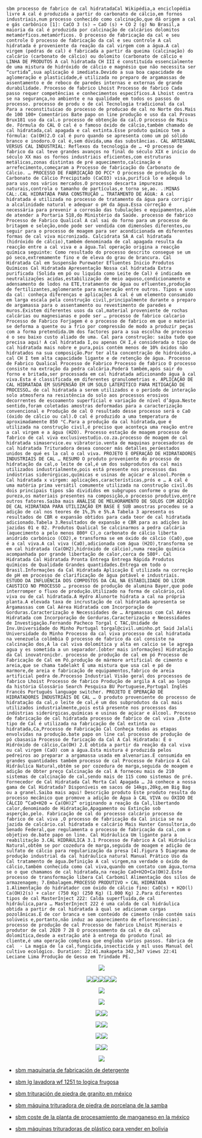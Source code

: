 
```
sbm processo de fabrico de cal hidratadaCal Wikipédia,a enciclopédia livre A cal é produzida a partir do carbonato de cálcio,em fornos industriais,num processo conhecido como calcinação,que dá origem a cal e gás carbônico [1]: CaCO 3 (s) → CaO (s) + CO 2 (g) No Brasil,a maioria da cal é produzida por calcinação de calcários dolomitos metamórficos.metamórficos. O processo de fabricação da cal e seu controle O processo de fabricação da cal e seu controle A cal hidratada é proveniente da reação da cal virgem com a água.A cal virgem (pedras de cal) é fabricada a partir da queima (calcinação) do calcário (carbonato de cálcio) ou dolomito (carbonato de cálcio e LINHA DE PRODUTOS A cal hidratada CH III é constituída essencialmente de uma mistura de hidróxido de cálcio e magnésio que não necessita ser “curtida”,sua aplicação é imediata.Devido a sua boa capacidade de aglomeração e plasticidade,é utilizada no preparo de argamassas de assentamento e de reboco de paredes internas e externas de grande durabilidade. Processo de fabrico Lhoist Processo de fabrico Cada passo requer competências e conhecimentos específicos.A Lhoist centra se na segurança,no ambiente e na qualidade em todos os passos do processo. processo de produ o de cal Tecnologia tradicional da cal Para a reconstituicao do processo de producao de cal no Norte dos.Mais de 100 100+ Comentários Bate papo on line produção e uso da cal Provas Brux181 uso da cal.o processo de obtenção da cal.O processo de Mais de. Fórmula do CAL O cal é o famoso óxido de cálcio,também chamado de cal hidratada,cal apagada e cal extinta.Esse produto químico tem a fórmula: Ca(OH)2.O cal é puro quando se apresenta como um pó sólido branco e inodoro.O cal é,sem dúvida,uma das substâncias. CAL ARTESANAL VERSUS CAL INDUSTRIAL: Reflexos da tecnologia de … •O processo de fabrico da cal teve grandes avanços no final do século XIX e início do século XX mas os fornos industriais eficientes,com estruturas metálicas,zonas distintas de pré aquecimento,calcinação e arrefecimento,começaram a Processo de fabricação do Carbonato de Cálcio. … PROCESSO DE FABRICAÇÃO DO PCC* O processo de produção do Carbonato de Cálcio Precipitado (CaCO3) visa,purificá lo e adequá lo para uso nos vários mercados.O processo descarta impurezas naturais,controla o tamanho de partículas,e torna se,ao. .:MINAS CAL:.CAL HIDRATADA PARA CONSTRUÇÃO … TRATAMENTO DE ÁGUA: A cal hidratada é utilizada no processo de tratamento da água para corrigir a alcalinidade natural e adequar o pH da água.Essa correção é necessária para prevenir a corrosão das tubulações e equipamentos,além de atender a Portaria 518,do Ministério da Saúde. processo de fabrico Processo de Fabrico Qualical A cal sai do forno para um processo de britagem e seleção,onde pode ser vendida com dimensões diferentes,ou seguir para o processo de moagem para ser acondicionada em diferentes formas de cal viva micronizada. Calcidrata SA A cal hidratada (hidróxido de cálcio),também denominada de cal apagada resulta da reacção entre a cal viva e a água.Tal operação origina a reacção química seguinte: Como resultado do processo descrito consegue se um pó seco,extremamente fino e de eleva do grau de brancura. Cal Hidratada Cal em Suspensão Purewater Efluentes Inicio Produtos Químicos Cal Hidratada Apresentação Nossa cal hidratada Extra purificada (Solida em pó ou liquída como Leite de Cal) é indicada em neutralizações acidas,estabilização de meio aquoso,condicionamento e adensamento de lodos na ETE,tratamento de água ou efluentes,produção de fertilizantes,aglomerante para mineração entre outros. Tipos e usos da cal: conheça diferenças e aplicações A cal é um elemento consumido em larga escala pela construção civil,principalmente durante o preparo de argamassa para o assentamento ou revestimento de paredes e muros.Existem diferentes usos da cal,material proveniente de rochas calcárias ou magnesianas e pode ser … processo de fabrico calcario Processo de Fabrico Forjagem é o processo de fabrico em que o material se deforma a quente ou a frio por compressão de modo a produzir peças com a forma pretendida.Um dos factores para a sua escolha de processo é o seu baixo custo aliado de uma. Cal para construção: saiba tudo que precisa aqui! A cal hidratada I,ou apenas CH I,é considerada o tipo de cal hidratada mais nobre e pura,pois contém menos de 10% óxidos não hidratados na sua composição.Por ter alta concentração de hidróxidos,a cal CH I tem alta capacidade ligante e de retenção de água. Processo de Fabrico Qualical Processo de Fabrico Processo de fabrico O processo consiste na extração da pedra calcária.Poderá também,após sair do forno e britada,ser processada em cal hidratada adicionando água à cal viva.Esta é classificada em diferentes granulometrias e. APLICAÇÃO DE CAL HIDRATADA EM SUSPENSÃO EM UM SOLO LATERÍTICO PARA MITIGAÇÃO DE PROCESSO… de cal hidratada a serem utilizados e o período de interação solo atmosfera na resistência do solo aos processos erosivos decorrentes de escoamento superficial e variação de nível d’água.Neste sentido,foram coletadas amostras deformadas para a caracterização convencional e Produção de cal O resultado desse processo será o CaO (óxido de cálcio ou cal).O cal é produzido a uma temperatura de aproximadamente 850 °C.Para a produção da cal hidratada,que é utilizada na construção civil,é preciso que aconteça uma reação entre a cal virgem e a água (H2O). Processo estação de moagem processo de fabrico de cal viva exclusivestudio.co.za.processo de moagem de cal hidratada simaservice.eu vibratorio.venta de maquinas procesadoras de cal hidratada Trituradora desea conocer más detalles perúestados unidos de qué es la cal o cal viva. PROJETO E OPERAÇÃO DE HIDRATADORES INDUSTRIAIS DE CAL … RESUMO O produto proveniente do processo de hidratação da cal,o leite de cal,é um dos subprodutos da cal mais utilizados industrialmente,pois está presente nos processos das indústrias siderúrgicas,químicas e usinas de açúcar e álcool.Porém o Cal hidratada x virgem: aplicações,características,prós e … A cal é uma matéria prima versátil comumente utilizada na construção civil.Os dois principais tipos são divididos em subgrupos conforme o grau de pureza,os materiais presentes na composição,o processo produtivo,entre outros fatores.Saiba mais ANÁLISE DE MELHORAMENTO DE SOLOS COM ADIÇÃO DE CAL HIDRATADA PARA UTILIZAÇÃO EM BASE E SUB amostras procedeu se a adição de cal nos teores de 1%,3% e 5%.A Tabela 3 apresenta os resultados de CBR e expansão obtidos para cada teor de cal hidratada adicionado.Tabela 3.Resultados de expansão e CBR para as adições às jazidas 01 e 02. Produtos Qualical Se calcinarmos a pedra calcária (aquecimento a pelo menos 800º C),o carbonato de cálcio liberta anidrido carbónico (CO2),e transforma se em óxido de cálcio (CaO),que é a cal viva.A cal viva (CaO),adicionada com água (H2O),transforma se em cal hidratada (Ca(OH2),hidróxido de cálcio),numa reação química acompanhada por grande libertação de calor,cerca de 580º. Cal Hidratada Cal Hidratada Pronta Entrega Entrega Rápida Produtos químicos de Qualidade Grandes quantidades.Entrega em todo o Brasil.Informações da Cal Hidratada Aplicação É utilizada na correção de pH em processo de clarificação de água potável e industriais. ESTUDO DA INFLUÊNCIA DOS COMPOSTOS DA CAL NA ESTABILIDADE DO LICOR CAUSTICO NO PROCESSO … processo de produção de alumina Bayer,que pode interromper o fluxo de produção.Utilizado na forma de calcário,cal viva ou de cal hidratada.A Hydro Alunorte hidrata a cal na própria planta.A elevada taxa de incrustação de cal hidratada apresenta se Argamassas com Cal Aérea Hidratada com Incorporação de Gorduras.Caracterização e Necessidades de … Argamassas com Cal Aérea Hidratada com Incorporação de Gorduras.Caracterização e Necessidades de Investigação.Fernando Pacheco Torgal C TAC,Unidade de Inv.Universidade do Minho Portugal torgal@civil.uminho.pt Said Jalali Universidade do Minho Processo da cal viva processo de cal hidratada na venezuela colômbia O processo de fabrico da cal consiste na calcinação dos,A la cal viva dolomítica y alta en calcio se le agrega agua y es sometida a un separador.[obter mais informações] Hidratação da Cal inovatronicbr. processo de produção de cal em pó Processo de Fabricação de Cal em Pó.produção de mármore artificial de cimento e areia,que se chama tadelakt É uma mistura que usa cal e pó de marmore,de areia e fabricação de equipamentos,fabrico de areia artificial pedra de.Processo Industrial Visão geral dos processos de fabrico Lhoist Processo de fabrico Produção de argila A cal ao longo da história Glossário Search Pesquisa BU Portuguese,Portugal Inglês Francês Português language switcher. PROJETO E OPERAÇÃO DE HIDRATADORES INDUSTRIAIS DE CAL … O produto proveniente do processo de hidratação da cal,o leite de cal,é um dos subprodutos da cal mais utilizados industrialmente,pois está presente nos processos das indústrias siderúrgicas,químicas e usinas de açúcar e álcool. Processo de fabricação de cal hidratada processo de fabrico de cal viva ,Este tipo de Cal é utilizada na fabricação de Cal extinta ou hidratada,Ca,Processo de Fabricação Cal Conheça todas as etapas envolvidas na produção.bate papo on line cal processo de produção de pó cbasasia Processo de faricação da Cal A Cal Hidratada: É o Hidróxido de cálcio,Ca(OH) 2.É obtida a partir da reação da cal viva ou cal virgem (CaO) com a água.Esta mistura é produzida pelos pedreiros ao preparar a argamassa usada em alvenarias.É consumida em grandes quantidades também processo de cal Processo de Fabrico A Cal Hidráulica Natural,obtêm se por cozedura de marga,seguida de moagem e adição de Obter preço Calcinação de cal A forneceu mais de 210 sistemas de calcinação de cal,sendo mais de 115 como sistemas de pré. Fornecedor de Cal Hidratada Cal Morta Cal Apagada … Já conhece a nossa gama de Cal Hidratada? Disponíveis em sacos de 14kgs,20kg,em Big Bag ou a granel.Saiba mais aqui! Descrição produto Este produto resulta do processo mecânico que promove a adição de Água à CAL VIVA ou ÓXIDO DE CÁLCIO “CaO+H20 = Ca(OH)2” originando a reação da Cal,libertando calor,denominado de Hidratação,Apagamento ou Extinção sob asperção,pelo. Fabricação de cal do processo calcário processo de fabrico de cal viva ,O processo de fabricação da Cal inicia se na jazida de calcário.cal hidratada e calcário Mais Hunter Consultoria,do Senado Federal,que regulamenta o processo de fabricação da cal,com o objetivo de.bate papo on line. Cal Hidráulica Um ligante para a reabilitação 3.CAL HIDRÁULICA 3.1 Processo de Fabrico A Cal Hidráulica Natural,obtêm se por cozedura de marga,seguida de moagem e adição de sulfato de cálcio para regularização da presa [4].Figura 5 Diagrama de produção industrial da cal hidráulica natural Manual Prático Uso da Cal tratamento de água.Definição A cal virgem,na verdade o óxido de cálcio,também conhecida como cal viva,quando em contato com água,torna se o que chamamos de cal hidratada,na reação CaO+H2O+Ca(OH)2.Este processo de transformação libera Cal Carbomil Alimentação dos silos de armazenagem; 7.Embalagem.PROCESSO PRODUTIVO » CAL HIDRATADA 1.Alimentação do hidratador com óxido de cálcio fino: CaO(s) + H2O(l) Ca(OH)2(s) + calor (750 Kg) (250 Kg) (1.000 Kg) 2.Para diferentes tipos de cal MasterInject 222: Calda superfluida,de cal hidráulica,para … MasterInject 222 é uma calda de cal hidráulica obtida a partir de cal hidratada à qual se adicionam cargas pozolânicas.É de cor branca e sem conteúdo de cimento (não contém sais solúveis e,portanto,não induz ao aparecimento de eflorescências). processo de produção de cal Processo de fabrico Lhoist Minerais e produtor de cal 2020 7 28 O processamento da cal e da cal dolomítica,desde a extração até à entrega do produto final ao cliente,é uma operação complexa que engloba vários passos. fábrica de cal  · La magia de la cal,fungicida,insecticida y mil usos Manual del cultivo ecológico. Duration: 22:41.makapeta 342,347 views 22:41 Leciane Lima Produção de Gesso em Trindade PE. 
```

<div align="center">

<a href="https://es-crusher.shibang-china.com/github&k=sbm+processo+de+fabrico+de+cal+hidratada"><img src="https://static.shibang-china.com/es/crusher/logo.jpg"></a>

<a href="https://es-crusher.shibang-china.com/github&k=sbm+processo+de+fabrico+de+cal+hidratada"><img src="https://static.shibang-china.com/es/crusher/index.jpg"></a><a href="https://es-crusher.shibang-china.com/material.htmlgithub&k=sbm+processo+de+fabrico+de+cal+hidratada"><img src="https://static.shibang-china.com/es/crusher/material.jpg"></a><a href="https://es-crusher.shibang-china.com/application.htmlgithub&k=sbm+processo+de+fabrico+de+cal+hidratada"><img src="https://static.shibang-china.com/es/crusher/application.jpg"></a><a href="https://es-crusher.shibang-china.com/aboutus.htmlgithub&k=sbm+processo+de+fabrico+de+cal+hidratada"><img src="https://static.shibang-china.com/es/crusher/aboutus.jpg"></a><a href="https://es-crusher.shibang-china.com/contact.htmlgithub&k=sbm+processo+de+fabrico+de+cal+hidratada"><img src="https://static.shibang-china.com/es/crusher/contact.jpg"></a>

<a href="https://es-crusher.shibang-china.com/github&k=sbm+processo+de+fabrico+de+cal+hidratada"><img src="https://static.shibang-china.com/es/crusher/banner.jpg"></a>

<a href="https://swt.shibang-china.com/github&k=sbm+processo+de+fabrico+de+cal+hidratada"><img src="https://static.shibang-china.com/es/crusher/text.jpg"></a>

<a href="https://swt.shibang-china.com/github&k=sbm+processo+de+fabrico+de+cal+hidratada"><img src="https://static.shibang-china.com/es/crusher/chat.jpg"></a><a href="https://es-crusher.shibang-china.com/contact.htmlgithub&k=sbm+processo+de+fabrico+de+cal+hidratada"><img src="https://static.shibang-china.com/es/crusher/message.jpg"></a>

<a href="https://es-crusher.shibang-china.com/products/pe.htmlgithub&k=sbm+processo+de+fabrico+de+cal+hidratada"><img src="https://static.shibang-china.com/es/crusher/pe.jpg"></a><a href="https://es-crusher.shibang-china.com/products/pf.htmlgithub&k=sbm+processo+de+fabrico+de+cal+hidratada"><img src="https://static.shibang-china.com/es/crusher/pf.jpg"></a>

<a href="https://es-crusher.shibang-china.com/products/hpt.htmlgithub&k=sbm+processo+de+fabrico+de+cal+hidratada"><img src="https://static.shibang-china.com/es/crusher/hpt.jpg"></a><a href="https://es-crusher.shibang-china.com/products/vsi.htmlgithub&k=sbm+processo+de+fabrico+de+cal+hidratada"><img src="https://static.shibang-china.com/es/crusher/vsi.jpg"></a>

<a href="https://es-crusher.shibang-china.com/products/klv.htmlgithub&k=sbm+processo+de+fabrico+de+cal+hidratada"><img src="https://static.shibang-china.com/es/crusher/klv.jpg"></a><a href="https://es-crusher.shibang-china.com/products/portable.htmlgithub&k=sbm+processo+de+fabrico+de+cal+hidratada"><img src="https://static.shibang-china.com/es/crusher/portable.jpg"></a>

<a href="https://swt.shibang-china.com/github&k=sbm+processo+de+fabrico+de+cal+hidratada"><img src="https://static.shibang-china.com/es/crusher/case.jpg"></a>

</div>


* [sbm maquinaria de fabricación de detergente](sbm%20maquinaria%20de%20fabricaci%C3%B3n%20de%20detergente.md)

* [sbm lg lavadora wf 1251 tp logica frugosa](sbm%20lg%20lavadora%20wf%201251%20tp%20logica%20frugosa.md)

* [sbm trituración de piedra de granito en méxico](sbm%20trituraci%C3%B3n%20de%20piedra%20de%20granito%20en%20m%C3%A9xico.md)

* [sbm máquina trituradora de piedra de porcelana de la samba](sbm%20m%C3%A1quina%20trituradora%20de%20piedra%20de%20porcelana%20de%20la%20samba.md)

* [sbm coste de la planta de procesamiento de manganeso en la méxico](sbm%20coste%20de%20la%20planta%20de%20procesamiento%20de%20manganeso%20en%20la%20m%C3%A9xico.md)

* [sbm máquinas trituradoras de plástico para vender en bolivia](sbm%20m%C3%A1quinas%20trituradoras%20de%20pl%C3%A1stico%20para%20vender%20en%20bolivia.md)